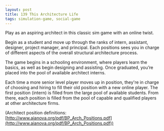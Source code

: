```yaml
---
layout: post
title: 139 This Architecture Life
tags: simulation-game, social-game
---
```

Play as an aspiring architect in this classic sim game with an online twist.

Begin as a student and move up through the ranks of intern, assistant, designer, project manager, and principal.  Each positions sees you in charge of different aspects of the overall structural architecture process.

The game begins in a schooling environment, where players learn the basics, as well as begin designing and assisting. Once graduated, you’re placed into the pool of available architect interns.

Each time a more senior level player moves up in position, they're in charge of choosing and hiring to fill their old position with a new online player. The first position (intern) is filled from the large pool of available students. From there, each position is filled from the pool of capable and qualified players at other architecture firms.

(Architect position definitions: [http://www.aianova.org/pdf/BP_Arch_Positions.pdf](http://www.aianova.org/pdf/BP_Arch_Positions.pdf))
